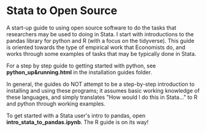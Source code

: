 # Stata to Open Source
A start-up guide to using open source software to do the tasks that researchers may be used to doing in Stata. I start with introductions to the pandas library for python and R (with a focus on the tidyverse). 
This guide is oriented towards the type of empirical work that Economists do, and works through some examples of tasks that may be typically done in Stata. 

For a step by step guide to getting started with python, see **python_up&running.html** in the installation guides folder.

In general, the guides do NOT attempt to be a step-by-step introduction to installing and using these programs; it assumes basic working knowledge of these languages, and simply translates "How would I do this in Stata..." to R and python through working examples.

To get started with a Stata user's intro to pandas, open **intro_stata_to_pandas.ipynb**. The R guide is on its way!
